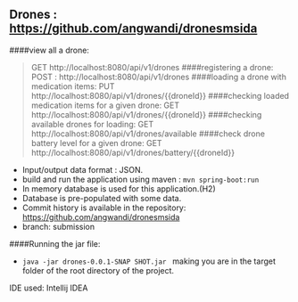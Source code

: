 ## Drones : https://github.com/angwandi/dronesmsida

####view all a drone:
>GET http://localhost:8080/api/v1/drones
####registering a drone:
>POST : http://localhost:8080/api/v1/drones
####loading a drone with medication items:
>PUT http://localhost:8080/api/v1/drones/{{droneId}}
####checking loaded medication items for a given drone:
>GET http://localhost:8080/api/v1/drones/{{droneId}}
####checking available drones for loading:
>GET http://localhost:8080/api/v1/drones/available
####check drone battery level for a given drone:
>GET http://localhost:8080/api/v1/drones/battery/{{droneId}}

- Input/output data format : JSON.
- build and run the application using maven : `mvn spring-boot:run`
- In memory database is used for this application.(H2)
- Database is pre-populated with some data.
- Commit history is available in the repository: https://github.com/angwandi/dronesmsida 
- branch: submission

####Running the jar file: 
- `java -jar drones-0.0.1-SNAP
  SHOT.jar
  ` making you are in the target folder of the root directory of the project.

IDE used: Intellij IDEA